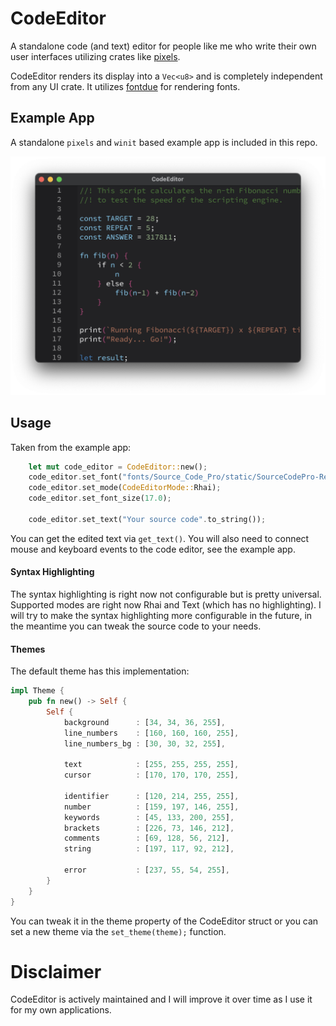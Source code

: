 # CodeEditor

A standalone code (and text) editor for people like me who write their own user interfaces utilizing crates like [pixels](https://github.com/parasyte/pixels).

CodeEditor renders its display into a ```Vec<u8>``` and is completely independent from any UI crate. It utilizes [fontdue](https://github.com/mooman219/fontdue) for rendering fonts.

## Example App

A standalone ```pixels``` and ```winit``` based example app is included in this repo.

![Screenshot](images/screenshot.png)

## Usage

Taken from the example app:

```rust
    let mut code_editor = CodeEditor::new();
    code_editor.set_font("fonts/Source_Code_Pro/static/SourceCodePro-Regular.ttf");
    code_editor.set_mode(CodeEditorMode::Rhai);
    code_editor.set_font_size(17.0);

    code_editor.set_text("Your source code".to_string());
```

You can get the edited text via ```get_text()```. You will also need to connect mouse and keyboard events to the code editor, see the example app.

#### Syntax Highlighting

The syntax highlighting is right now not configurable but is pretty universal. Supported modes are right now Rhai and Text (which has no highlighting). I will try to make the syntax highlighting more configurable in the future, in the meantime you can tweak the source code to your needs.

#### Themes

The default theme has this implementation:

```rust
impl Theme {
    pub fn new() -> Self {
        Self {
            background      : [34, 34, 36, 255],
            line_numbers    : [160, 160, 160, 255],
            line_numbers_bg : [30, 30, 32, 255],

            text            : [255, 255, 255, 255],
            cursor          : [170, 170, 170, 255],

            identifier      : [120, 214, 255, 255],
            number          : [159, 197, 146, 255],
            keywords        : [45, 133, 200, 255],
            brackets        : [226, 73, 146, 212],
            comments        : [69, 128, 56, 212],
            string          : [197, 117, 92, 212],

            error           : [237, 55, 54, 255],
        }
    }
}
```

You can tweak it in the theme property of the CodeEditor struct or you can set a new theme via the ```set_theme(theme);``` function.

# Disclaimer

CodeEditor is actively maintained and I will improve it over time as I use it for my own applications.
